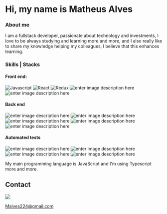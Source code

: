 <h1>  
Hi, my name is Matheus Alves</h1>

<h3> About me </h3>
<p>
I am a fullstack developer, passionate about technology and investments, I love to be always studying and learning more and more, and I also really like to share my knowledge helping my colleagues, I believe that this enhances learning.
</p>

</p>
<p>
  </p>
<h3> Skills | Stacks </h3>

#### Front end:
![Javascript](https://camo.githubusercontent.com/aeddc848275a1ffce386dc81c04541654ca07b2c43bbb8ad251085c962672aea/68747470733a2f2f696d672e736869656c64732e696f2f62616467652f6a6176617363726970742d2532333332333333302e7376673f7374796c653d666f722d7468652d6261646765266c6f676f3d6a617661736372697074266c6f676f436f6c6f723d253233463744463145) ![React](https://camo.githubusercontent.com/ab4c3c731a174a63df861f7b118d6c8a6c52040a021a552628db877bd518fe84/68747470733a2f2f696d672e736869656c64732e696f2f62616467652f72656163742d2532333230323332612e7376673f7374796c653d666f722d7468652d6261646765266c6f676f3d7265616374266c6f676f436f6c6f723d253233363144414642) ![Redux](https://camo.githubusercontent.com/6908bc5919e46cd787b8e5117f092f5ed37da82e8bd602e6339060ea0fff722c/68747470733a2f2f696d672e736869656c64732e696f2f62616467652f52656475782d3539334438383f7374796c653d666f722d7468652d6261646765266c6f676f3d7265647578266c6f676f436f6c6f723d7768697465) ![enter image description here](https://camo.githubusercontent.com/3b6a8738e61fa45620ed11c4ccf4211f4748f0223dbff4c417e233b2d87d4bfd/68747470733a2f2f696d672e736869656c64732e696f2f62616467652f436f6e74657874206170692d4332313332353f7374796c653d666f722d7468652d6261646765) ![enter image description here](https://camo.githubusercontent.com/b13ed67c809178963ce9d538175b02649800772be1ce0cb02da5879e5614e236/68747470733a2f2f696d672e736869656c64732e696f2f62616467652f426f6f7473747261702d3536334437433f7374796c653d666f722d7468652d6261646765266c6f676f3d626f6f747374726170266c6f676f436f6c6f723d7768697465)

#### Back end

![enter image description here](https://camo.githubusercontent.com/a1eae878fdd3d1c1b687992ca74e5cac85f4b68e60a6efaa7bc8dc9883b71229/68747470733a2f2f696d672e736869656c64732e696f2f62616467652f4e6f64652e6a732d3333393933333f7374796c653d666f722d7468652d6261646765266c6f676f3d6e6f6465646f746a73266c6f676f436f6c6f723d7768697465) ![enter image description here](https://camo.githubusercontent.com/6cf9abe9d706421df40ff4feff208a5728df2b77f9eb21f24d09df00a0d69203/68747470733a2f2f696d672e736869656c64732e696f2f62616467652f547970655363726970742d3030374143433f7374796c653d666f722d7468652d6261646765266c6f676f3d74797065736372697074266c6f676f436f6c6f723d7768697465) ![enter image description here](https://camo.githubusercontent.com/1e96a225d2e75cf5578903cd85bc832c26616e64ae43196d5a7edfbadc318d1f/68747470733a2f2f696d672e736869656c64732e696f2f62616467652f457870726573732e6a732d4545453f7374796c653d666f722d7468652d6261646765266c6f676f3d65787072657373266c6f676f436f6c6f723d323232) ![enter image description here](https://camo.githubusercontent.com/6c50eb6f911b1bcb4c0b790fb5e908bf896c525685839fa802c41349dcd1c8bf/68747470733a2f2f696d672e736869656c64732e696f2f62616467652f53657175656c697a652d3532423045373f7374796c653d666f722d7468652d6261646765266c6f676f3d53657175656c697a65266c6f676f436f6c6f723d7768697465) ![enter image description here](https://camo.githubusercontent.com/df058817d52a20b36a4365cb4973a9702bebb289722f2f1de7a6e7ffc950d4dc/68747470733a2f2f696d672e736869656c64732e696f2f62616467652f6d7973716c2d6437366632613f7374796c653d666f722d7468652d6261646765266c6f676f3d6d7973716c266c6f676f436f6c6f723d7768697465)  

#### Automated tests 
![enter image description here](https://camo.githubusercontent.com/8123b8b08e52c2f4c1226c9c876199a2a39ca86e30a1820c96d4cf29ad306e7c/68747470733a2f2f696d672e736869656c64732e696f2f62616467652f4a6573742d3065376230633f7374796c653d666f722d7468652d6261646765266c6f676f3d6a657374266c6f676f436f6c6f723d7768697465) ![enter image description here](https://camo.githubusercontent.com/6fe498dfa70e4536cc46563b07b45425937dffc1cd5433771cdd0a4770928cac/68747470733a2f2f696d672e736869656c64732e696f2f62616467652f4d6f6368612d3844363734383f7374796c653d666f722d7468652d6261646765266c6f676f3d4d6f636861266c6f676f436f6c6f723d7768697465) ![enter image description here](https://camo.githubusercontent.com/3c6e596d244ccb5b491bad3c050bb238eace57fc78243db4e48a3b7e21dc7aa7/68747470733a2f2f696d672e736869656c64732e696f2f62616467652f636861692d4133303730313f7374796c653d666f722d7468652d6261646765266c6f676f3d63686169266c6f676f436f6c6f723d7768697465) ![enter image description here](https://camo.githubusercontent.com/ff64759081e183bbd02c6f361d804594860d8d7e469bc51d3502ba5883fa0a5c/68747470733a2f2f696d672e736869656c64732e696f2f62616467652f73696e6f6e2e6a732d3930454539303f7374796c653d666f722d7468652d6261646765) 
<p>
  
My main programming language is JavaScript and I'm using Typescript more and more.
</p>

<h2> Contact </h2>
  <a href="https://www.linkedin.com/in/mthsalves//">
    <img src="https://img.shields.io/badge/LinkedIn-%230077B5.svg?&style=flat-square&logo=linkedin&logoColor=white">
  </a>

<a href = "mailto: Malves224@gmail.com">Malves224@gmail.com</a>

